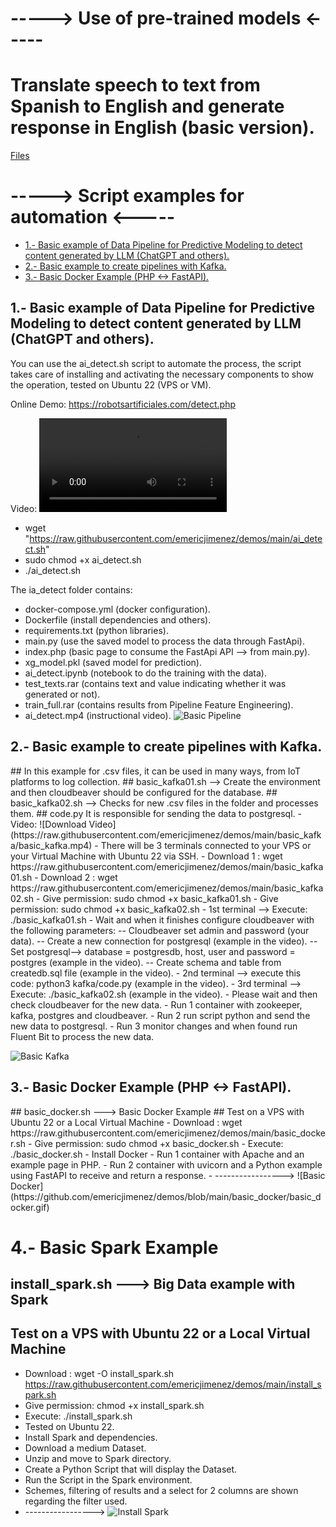 
# -----> Use of pre-trained models <-----
# Translate speech to text from Spanish to English and generate response in English (basic version).
<a href="https://github.com/emericjimenez/demos/tree/main/chat_translator">Files</a> 

# -----> Script examples for automation <-----
<nav>
  <ul>
    <li><a href="#01">1.- Basic example of Data Pipeline for Predictive Modeling to detect content generated by LLM (ChatGPT and others).</a></li>
    <li><a href="#02">2.- Basic example to create pipelines with Kafka.</a></li>
    <li><a href="#03">3.- Basic Docker Example (PHP <-> FastAPI).</a></li>
  </ul>
</nav>
<section id="01">
 <h2>1.- Basic example of Data Pipeline for Predictive Modeling to detect content generated by LLM (ChatGPT and others).</h2>
</section>


You can use the ai_detect.sh script to automate the process, the script takes care of installing and activating the necessary components to show the operation, tested on Ubuntu 22 (VPS or VM).

Online Demo: https://robotsartificiales.com/detect.php

Video: ![Download Instructional Video](https://raw.githubusercontent.com/emericjimenez/demos/main/ai_detect/ai%20detect.mp4)

- wget "https://raw.githubusercontent.com/emericjimenez/demos/main/ai_detect.sh"
- sudo chmod +x ai_detect.sh
- ./ai_detect.sh

The ia_detect folder contains:
- docker-compose.yml (docker configuration).
- Dockerfile (install dependencies and others).
- requirements.txt (python libraries).
- main.py (use the saved model to process the data through FastApi).
- index.php (basic page to consume the FastApi API --> from main.py).
- xg_model.pkl (saved model for prediction).
- ai_detect.ipynb (notebook to do the training with the data).
- test_texts.rar (contains text and value indicating whether it was generated or not).
- train_full.rar (contains results from Pipeline Feature Engineering).
- ai_detect.mp4 (instructional video).
![Basic Pipeline](https://github.com/emericjimenez/demos/blob/main/ai_detect/ai%20detect.gif)

<section id="02">
 <h2>2.- Basic example to create pipelines with Kafka.</h2>
</section>
## In this example for .csv files, it can be used in many ways, from IoT platforms to log collection.
## basic_kafka01.sh --> Create the environment and then cloudbeaver should be configured for the database.
## basic_kafka02.sh --> Checks for new .csv files in the folder and processes them.
## code.py It is responsible for sending the data to postgresql.
- Video: ![Download Video](https://raw.githubusercontent.com/emericjimenez/demos/main/basic_kafka/basic_kafka.mp4)
- There will be 3 terminals connected to your VPS or your Virtual Machine with Ubuntu 22 via SSH.
- Download 1 : wget https://raw.githubusercontent.com/emericjimenez/demos/main/basic_kafka01.sh
- Download 2 : wget https://raw.githubusercontent.com/emericjimenez/demos/main/basic_kafka02.sh
- Give permission: sudo chmod +x basic_kafka01.sh
- Give permission: sudo chmod +x basic_kafka02.sh
- 1st terminal --> Execute: ./basic_kafka01.sh
- Wait and when it finishes configure cloudbeaver with the following parameters:
-- Cloudbeaver set admin and password (your data).
-- Create a new connection for postgresql (example in the video).
-- Set postgresql--> database = postgresdb, host, user and password = postgres (example in the video).
-- Create schema and table from createdb.sql file (example in the video).
- 2nd terminal --> execute this code: python3 kafka/code.py (example in the video).
- 3rd terminal --> Execute: ./basic_kafka02.sh (example in the video).
- Please wait and then check cloudbeaver for the new data.
- Run 1 container with zookeeper, kafka, postgres and cloudbeaver.
- Run 2 run script python and send the new data to postgresql.
- Run 3 monitor changes and when found run Fluent Bit to process the new data.

![Basic Kafka](https://github.com/emericjimenez/demos/blob/main/basic_kafka/basic_kafka.gif)

<section id="03">
 <h2>3.- Basic Docker Example (PHP <-> FastAPI).</h2>
</section> 
## basic_docker.sh ---> Basic Docker Example
## Test on a VPS with Ubuntu 22 or a Local Virtual Machine
- Download : wget https://raw.githubusercontent.com/emericjimenez/demos/main/basic_docker.sh
- Give permission: sudo chmod +x basic_docker.sh
- Execute: ./basic_docker.sh
- Install Docker
- Run 1 container with Apache and an example page in PHP.
- Run 2 container with uvicorn and a Python example using FastAPI to receive and return a response.
- ----------------->
![Basic Docker](https://github.com/emericjimenez/demos/blob/main/basic_docker/basic_docker.gif)

# 4.- Basic Spark Example
## install_spark.sh ---> Big Data example with Spark
## Test on a VPS with Ubuntu 22 or a Local Virtual Machine
- Download : wget -O install_spark.sh https://raw.githubusercontent.com/emericjimenez/demos/main/install_spark.sh
- Give permission: chmod +x install_spark.sh
- Execute: ./install_spark.sh
- Tested on Ubuntu 22.
- Install Spark and dependencies.
- Download a medium Dataset.
- Unzip and move to Spark directory.
- Create a Python Script that will display the Dataset.
- Run the Script in the Spark environment.
- Schemes, filtering of results and a select for 2 columns are shown regarding the filter used.
- ----------------->
![Install Spark](https://github.com/emericjimenez/demos/blob/main/install_spark.gif)
